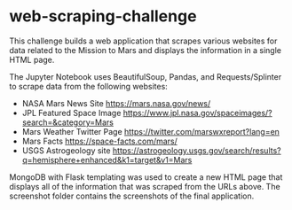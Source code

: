 # web-scraping-challenge
This challenge builds a web application that scrapes various websites for data related to the Mission to Mars and displays the information in a single HTML page.

The Jupyter Notebook uses BeautifulSoup, Pandas, and Requests/Splinter to scrape data from the following websites:
- NASA Mars News Site https://mars.nasa.gov/news/
- JPL Featured Space Image https://www.jpl.nasa.gov/spaceimages/?search=&category=Mars
- Mars Weather Twitter Page https://twitter.com/marswxreport?lang=en
- Mars Facts https://space-facts.com/mars/
- USGS Astrogeology site https://astrogeology.usgs.gov/search/results?q=hemisphere+enhanced&k1=target&v1=Mars

MongoDB with Flask templating was used to create a new HTML page that displays all of the information that was scraped from the URLs above. The screenshot folder contains the screenshots of the final application. 
